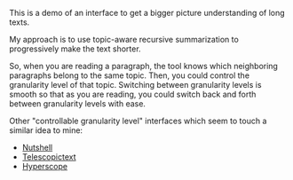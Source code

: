 This is a demo of an interface to get a bigger picture understanding of long texts.

My approach is to use topic-aware recursive summarization to progressively make the text shorter.

So, when you are reading a paragraph, the tool knows which neighboring paragraphs belong to the same topic. Then, you could control the granularity level of that topic. Switching between granularity levels is smooth so that as you are reading, you could switch back and forth between granularity levels with ease.

Other "controllable granularity level" interfaces which seem to touch a similar idea to mine: 

- [Nutshell](https://ncase.me/nutshell/) 
- [Telescopictext](https://www.telescopictext.org/text/KPx0nlXlKTciC) 
- [Hyperscope](https://www.youtube.com/watch?v=xK1xOOJH-Cw&t=121s)
